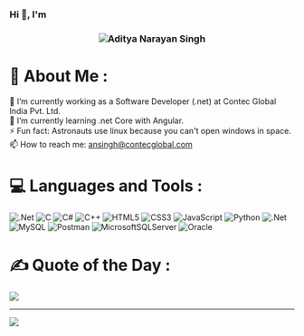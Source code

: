 ### Hi 👋, I'm 

<h3 align="center">
   <img alt="Aditya Narayan Singh" src="https://readme-typing-svg.herokuapp.com/?lines=Aditya+Narayan+Singh;Full-Stack+developer+(.net)&font=Fira%20Code&width=440&height=45&color=68C3D4&vCenter=true&size=21"></a>
</h3>

# 💫 About Me :
🔭 I’m currently working as a Software Developer (.net) at Contec Global India Pvt. Ltd.<br>
🌱 I’m currently learning .net Core with Angular.<br>
⚡ Fun fact: Astronauts use linux because you can't open windows in space.<br>
📫 How to reach me: ansingh@contecglobal.com

# 💻 Languages and Tools :
![.Net](https://img.shields.io/badge/.NET-5C2D91?style=flat&logo=.net&logoColor=white) ![C](https://img.shields.io/badge/c-%2300599C.svg?style=flat&logo=c&logoColor=white) ![C#](https://img.shields.io/badge/c%23-%23239120.svg?style=flat&logo=csharp&logoColor=white) ![C++](https://img.shields.io/badge/c++-%2300599C.svg?style=flat&logo=c%2B%2B&logoColor=white) ![HTML5](https://img.shields.io/badge/html5-%23E34F26.svg?style=flat&logo=html5&logoColor=white) ![CSS3](https://img.shields.io/badge/css3-%231572B6.svg?style=flat&logo=css3&logoColor=white) ![JavaScript](https://img.shields.io/badge/javascript-%23323330.svg?style=flat&logo=javascript&logoColor=%23F7DF1E) ![Python](https://img.shields.io/badge/python-3670A0?style=flat&logo=python&logoColor=ffdd54) ![.Net](https://img.shields.io/badge/.NET-5C2D91?style=flat&logo=.net&logoColor=white) ![MySQL](https://img.shields.io/badge/mysql-%2300000f.svg?style=flat&logo=mysql&logoColor=white) ![Postman](https://img.shields.io/badge/Postman-FF6C37?style=flat&logo=postman&logoColor=white) ![MicrosoftSQLServer](https://img.shields.io/badge/Microsoft%20SQL%20Server-CC2927?style=flat&logo=microsoft%20sql%20server&logoColor=white) ![Oracle](https://img.shields.io/badge/Oracle-F80000?style=flat&logo=oracle&logoColor=white)


# ✍️ Quote of the Day :
![](https://quotes-github-readme.vercel.app/api?type=horizontal&theme=gruvbox)

---
[![](https://visitcount.itsvg.in/api?id=ContecGlobal-Aditya&icon=5&color=3)](https://visitcount.itsvg.in)
